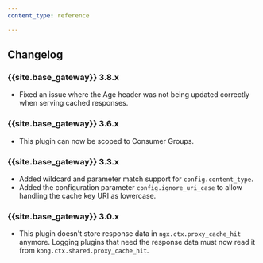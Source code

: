 ```yaml
---
content_type: reference

---
```


## Changelog

### {{site.base_gateway}} 3.8.x
* Fixed an issue where the Age header was not being updated correctly when serving cached responses.

### {{site.base_gateway}} 3.6.x
* This plugin can now be scoped to Consumer Groups.

### {{site.base_gateway}} 3.3.x
* Added wildcard and parameter match support for `config.content_type`.
* Added the configuration parameter `config.ignore_uri_case` to allow handling the cache key URI as lowercase.

### {{site.base_gateway}} 3.0.x
* This plugin doesn't store response data in `ngx.ctx.proxy_cache_hit` anymore.
Logging plugins that need the response data must now read it from `kong.ctx.shared.proxy_cache_hit`.